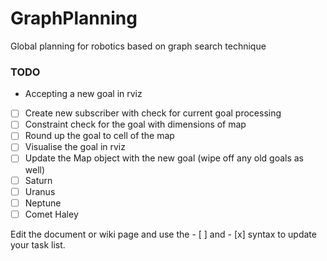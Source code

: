 # GraphPlanning
Global planning for robotics based on graph search technique

### TODO
* Accepting a new goal in rviz
- [ ] Create new subscriber with check for current goal processing
- [ ] Constraint check for the goal with dimensions of map
- [ ] Round up the goal to cell of the map
- [ ] Visualise the goal in rviz
- [ ] Update the Map object with the new goal (wipe off any old goals as well)
- [ ] Saturn
- [ ] Uranus
- [ ] Neptune
- [ ] Comet Haley

Edit the document or wiki page and use the - [ ] and - [x] syntax to update your task list.
